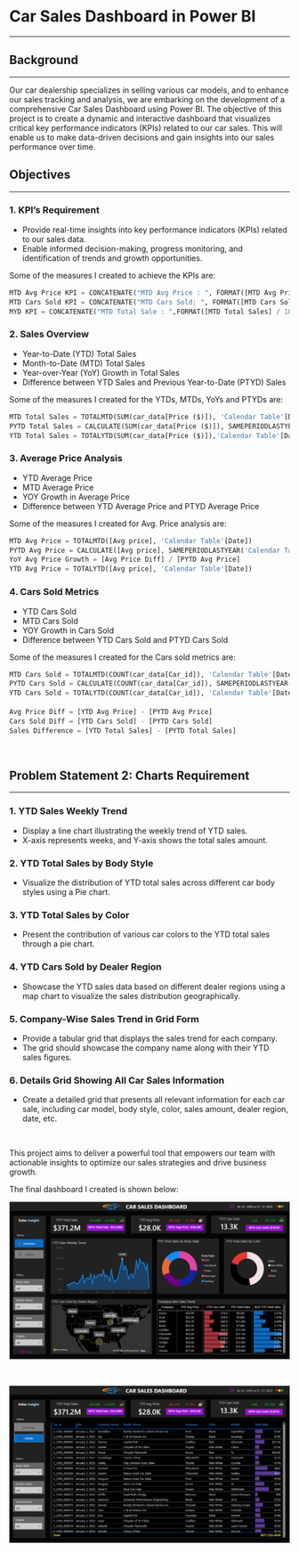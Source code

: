 # Car Sales Dashboard in Power BI
---


## Background
---

Our car dealership specializes in selling various car models, and to enhance our sales tracking and analysis, we are embarking on the development of a comprehensive Car Sales Dashboard using Power BI. The objective of this project is to create a dynamic and interactive dashboard that visualizes critical key performance indicators (KPIs) related to our car sales. This will enable us to make data-driven decisions and gain insights into our sales performance over time.
<br>

## Objectives
---

### 1. KPI’s Requirement
   - Provide real-time insights into key performance indicators (KPIs) related to our sales data.
   - Enable informed decision-making, progress monitoring, and identification of trends and growth opportunities.

Some of the measures I created to achieve the KPIs are:

```python
MTD Avg Price KPI = CONCATENATE("MTD Avg Price : ", FORMAT([MTD Avg Price] / 1000, "$0.00K"))
MTD Cars Sold KPI = CONCATENATE("MTD Cars Sold: ", FORMAT([MTD Cars Sold] / 1000, "$0.000K"))
MYD KPI = CONCATENATE("MTD Total Sale : ",FORMAT([MTD Total Sales] / 1000000, "$0.00M"))
```

### 2. Sales Overview
   - Year-to-Date (YTD) Total Sales
   - Month-to-Date (MTD) Total Sales
   - Year-over-Year (YoY) Growth in Total Sales
   - Difference between YTD Sales and Previous Year-to-Date (PTYD) Sales

Some of the measures I created for the YTDs, MTDs, YoYs and PTYDs are:

```python
MTD Total Sales = TOTALMTD(SUM(car_data[Price ($)]), 'Calendar Table'[Date])
PYTD Total Sales = CALCULATE(SUM(car_data[Price ($)]), SAMEPERIODLASTYEAR('Calendar Table'[Date]))
YTD Total Sales = TOTALYTD(SUM(car_data[Price ($)]),'Calendar Table'[Date])
```

### 3. Average Price Analysis
   - YTD Average Price
   - MTD Average Price
   - YOY Growth in Average Price
   - Difference between YTD Average Price and PTYD Average Price

Some of the measures I created for Avg. Price analysis are:

```python
MTD Avg Price = TOTALMTD([Avg price], 'Calendar Table'[Date])
PYTD Avg Price = CALCULATE([Avg price], SAMEPERIODLASTYEAR('Calendar Table'[Date]))
YoY Avg Price Growth = [Avg Price Diff] / [PYTD Avg Price]
YTD Avg Price = TOTALYTD([Avg price], 'Calendar Table'[Date])
```

### 4. Cars Sold Metrics
   - YTD Cars Sold
   - MTD Cars Sold
   - YOY Growth in Cars Sold
   - Difference between YTD Cars Sold and PTYD Cars Sold
   
Some of the measures I created for the Cars sold metrics are:

```python 
MTD Cars Sold = TOTALMTD(COUNT(car_data[Car_id]), 'Calendar Table'[Date])
PYTD Cars Sold = CALCULATE(COUNT(car_data[Car_id]), SAMEPERIODLASTYEAR('Calendar Table'[Date]))
YTD Cars Sold = TOTALYTD(COUNT(car_data[Car_id]), 'Calendar Table'[Date])

Avg Price Diff = [YTD Avg Price] - [PYTD Avg Price]
Cars Sold Diff = [YTD Cars Sold] - [PYTD Cars Sold]
Sales Difference = [YTD Total Sales] - [PYTD Total Sales]
```
<br>

## Problem Statement 2: Charts Requirement
---

### 1. YTD Sales Weekly Trend
   - Display a line chart illustrating the weekly trend of YTD sales.
   - X-axis represents weeks, and Y-axis shows the total sales amount.

### 2. YTD Total Sales by Body Style
   - Visualize the distribution of YTD total sales across different car body styles using a Pie chart.

### 3. YTD Total Sales by Color
   - Present the contribution of various car colors to the YTD total sales through a pie chart.

### 4. YTD Cars Sold by Dealer Region
   - Showcase the YTD sales data based on different dealer regions using a map chart to visualize the sales distribution geographically.

### 5. Company-Wise Sales Trend in Grid Form
   - Provide a tabular grid that displays the sales trend for each company.
   - The grid should showcase the company name along with their YTD sales figures.

### 6. Details Grid Showing All Car Sales Information
   - Create a detailed grid that presents all relevant information for each car sale, including car model, body style, color, sales amount, dealer region, date, etc.

<br>

This project aims to deliver a powerful tool that empowers our team with actionable insights to optimize our sales strategies and drive business growth.

The final dashboard I created is shown below:

![Overview](./images/dashboard_1.png)

<br>

![Details](./images/dashboard_2.png)